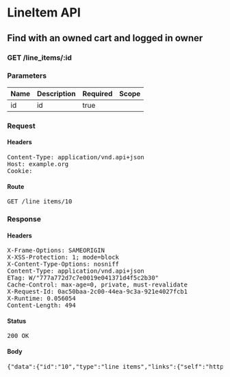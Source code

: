 # LineItem API

## Find with an owned cart and logged in owner

### GET /line_items/:id

### Parameters

| Name | Description | Required | Scope |
|------|-------------|----------|-------|
| id |  id | true |  |

### Request

#### Headers

<pre>Content-Type: application/vnd.api+json
Host: example.org
Cookie: </pre>

#### Route

<pre>GET /line_items/10</pre>

### Response

#### Headers

<pre>X-Frame-Options: SAMEORIGIN
X-XSS-Protection: 1; mode=block
X-Content-Type-Options: nosniff
Content-Type: application/vnd.api+json
ETag: W/&quot;777a772d7c7e0019e041371d4f5c2b30&quot;
Cache-Control: max-age=0, private, must-revalidate
X-Request-Id: 0ac50baa-2c00-44ea-9c3a-921e4027fcb1
X-Runtime: 0.056054
Content-Length: 494</pre>

#### Status

<pre>200 OK</pre>

#### Body

<pre>{"data":{"id":"10","type":"line_items","links":{"self":"http://example.org/line_items/10"},"attributes":{"cart_id":13,"sale_price":"5.0","list_price":"5.0","quantity":1,"created_at":"2018-02-28T15:46:46.234Z","updated_at":"2018-02-28T15:46:46.234Z","source_id":13,"source_type":"Item","source_sku":"IMASKU","source_name":"An Item","options":{}},"relationships":{"cart":{"links":{"self":"http://example.org/line_items/10/relationships/cart","related":"http://example.org/line_items/10/cart"}}}}}</pre>
